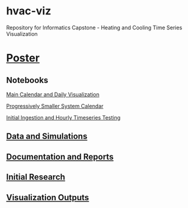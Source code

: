 # hvac-viz

Repository for Informatics Capstone - Heating and Cooling Time Series Visualization

# [Poster](chen-SP24-capstone-34-S2.pdf)

## Notebooks
[Main Calendar and Daily Visualization](calendar_daily_viz.ipynb)  

[Progressively Smaller System Calendar](alt_calendar_viz.ipynb)  

[Initial Ingestion and Hourly Timeseries Testing](init_ingest_viz.ipynb)  


## [Data and Simulations](https://github.com/alchemicHen/hvac-viz/tree/main/BEopt%20Viz)

## [Documentation and Reports](https://github.com/alchemicHen/hvac-viz/tree/main/Documentation)

## [Initial Research](https://github.com/alchemicHen/hvac-viz/tree/main/Initial%20Research)

## [Visualization Outputs](https://github.com/alchemicHen/hvac-viz/tree/main/Viz_Outputs)